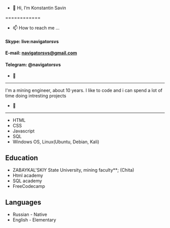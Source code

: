 - 👋 Hi, I’m Konstantin Savin

============

- 📫 How to reach me ...

#### Skype: live:navigatorsvs
#### E-mail: navigatorsvs@gmail.com
#### Telegram: @navigatorsvs

- 👀
----------
I'm a mining engineer, about 10 years. I like to code and i can spend a lot of time doing intresting projects

- 🌱 
----------

* HTML
* CSS
* Javascript
* SQL
* Windows OS, Linux(Ubuntu, Debian, Kali)

Education
---------

* ZABAYKAL'SKIY State University, mining faculty**; (Chita)
* Html academy
* SQL academy
* FreeCodecamp


Languages
----------------------------------------
* Russian - Native
* English - Elementary
